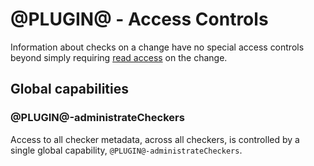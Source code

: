 # @PLUGIN@ - Access Controls

Information about checks on a change have no special access controls beyond
simply requiring [read
access](../../../Documentation/access-control.html#category_read) on the change.

## Global capabilities

### <a id="capability_administrateCheckers"> @PLUGIN@-administrateCheckers

Access to all checker metadata, across all checkers, is controlled by a single
global capability, `@PLUGIN@-administrateCheckers`.
